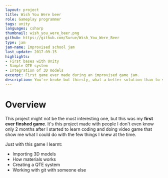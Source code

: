 ```yaml
---
layout: project
title: Wish You Were beer
role: Gameplay programmer
tags: unity
languages: csharp
thumbnail: wish_you_were_beer.png
github: https://github.com/Surue/Wish_You_Were_Beer
type: jam
jam-name: Improvised school jam 
last_update: 2017-09-15
highlights: 
- First bases with Unity
- Simple QTE system
- Integration of 3D models
excerpt: First game ever made during an improvised game jam.
description: You're broke but thirsty, what a better solution than to steel beer from those who went to the bathroom. <b>First game ever made</b>, it was my first experience working with a team, importing 3D models, applying materials, playing with lights and implementing the QTE system.
---
```


# Overview
This project might not be the most interesting one, but this was my **first ever finshed game**. It's this project made with people I don't even know only 2 months after I started to learn coding and doing video game that show me what I could do with the few things I knew at the time.  

Just with this game I learnt:
- Importing 3D models
- How materials works
- Creating a QTE system 
- Working with git with someone else